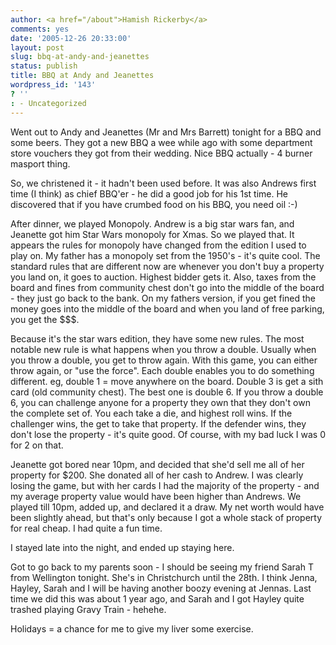 ```yaml
---
author: <a href="/about">Hamish Rickerby</a>
comments: yes
date: '2005-12-26 20:33:00'
layout: post
slug: bbq-at-andy-and-jeanettes
status: publish
title: BBQ at Andy and Jeanettes
wordpress_id: '143'
? ''
: - Uncategorized
---
```


Went out to Andy and Jeanettes (Mr and Mrs Barrett) tonight for a BBQ and some beers.  They got a new BBQ a wee while ago with some department store vouchers they got from their wedding.  Nice BBQ actually - 4 burner masport thing.  <p>So, we christened it - it hadn't been used before.  It was also Andrews first time (I think) as chief BBQ'er - he did a good job  for his 1st time.  He discovered that if you have crumbed food on his BBQ, you need oil :-)<p>After dinner, we played Monopoly.  Andrew is a big star wars fan, and Jeanette got him Star Wars monopoly for Xmas.  So we played that.  It appears the rules for monopoly have changed from the edition I used to play on.  My father has a monopoly set from the 1950's - it's quite cool.  The standard rules that are different now are whenever you don't buy a property you land on, it goes to auction.  Highest bidder gets it.  Also, taxes from the board and fines from community chest don't go into the middle of the board - they just go back to the bank.  On my fathers version, if you get fined the money goes into the middle of the board and when you land of free parking, you get the $$$.<p>Because it's the star wars edition, they have some new rules.  The most notable new rule is what happens when you throw a double.  Usually when you throw a double, you get to throw again.  With this game, you can either throw again, or "use the force".  Each double enables you to do something different.  eg, double 1 = move anywhere on the board.  Double 3 is get a sith card (old community chest).  The best one is double 6.  If you throw a double 6, you can challenge anyone for a property they own that they don't own the complete set of.  You each take a die, and highest roll wins.  If the challenger wins, the get to take that property.  If the defender wins, they don't lose the property - it's quite good.  Of course, with my bad luck I was 0 for 2 on that.<p>Jeanette got bored near 10pm, and decided that she'd sell me all of her property for $200.  She donated all of her cash to Andrew.  I was clearly losing the game, but with her cards I had the majority of the property - and my average property value would have been higher than Andrews.  We played till 10pm, added up, and declared it a draw.  My net worth would have been slightly ahead, but that's only because I got a whole stack of property for real cheap.  I had quite a fun time.<p>I stayed late into the night, and ended up staying here.<p>Got to go back to my parents soon - I should be seeing my friend Sarah T from Wellington tonight.  She's in Christchurch until the 28th.  I think Jenna, Hayley, Sarah and I will be having another boozy evening at Jennas.  Last time we did this was about 1 year ago, and Sarah and I got Hayley quite trashed playing Gravy Train - hehehe.<p>Holidays = a chance for me to give my liver some exercise.